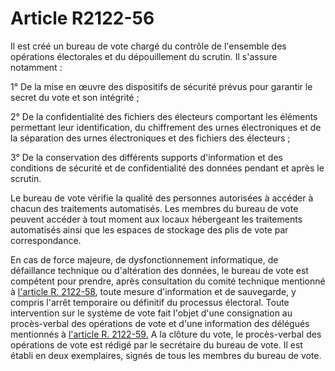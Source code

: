 # Article R2122-56

Il est créé un bureau de vote chargé du contrôle de l'ensemble des opérations électorales et du dépouillement du scrutin. Il s'assure notamment : 
  
  
1° De la mise en œuvre des dispositifs de sécurité prévus pour garantir le secret du vote et son intégrité ; 
  
  
2° De la confidentialité des fichiers des électeurs comportant les éléments permettant leur identification, du chiffrement des urnes électroniques et de la séparation des urnes électroniques et des fichiers des électeurs ; 
  
  
3° De la conservation des différents supports d'information et des conditions de sécurité et de confidentialité des données pendant et après le scrutin. 
  
  
Le bureau de vote vérifie la qualité des personnes autorisées à accéder à chacun des traitements automatisés. Les membres du bureau de vote peuvent accéder à tout moment aux locaux hébergeant les traitements automatisés ainsi que les espaces de stockage des plis de vote par correspondance. 
  
  
En cas de force majeure, de dysfonctionnement informatique, de défaillance technique ou d'altération des données, le bureau de vote est compétent pour prendre, après consultation du comité technique mentionné à [l'article R. 2122-58][1], toute mesure d'information et de sauvegarde, y compris l'arrêt temporaire ou définitif du processus électoral. Toute intervention sur le système de vote fait l'objet d'une consignation au procès-verbal des opérations de vote et d'une information des délégués mentionnés à [l'article R. 2122-59.][2] A la clôture du vote, le procès-verbal des opérations de vote est rédigé par le secrétaire du bureau de vote. Il est établi en deux exemplaires, signés de tous les membres du bureau de vote.

 [1]: /affichCodeArticle.do?cidTexte=LEGITEXT000006072050&idArticle=LEGIARTI000024280485&dateTexte=&categorieLien=cid
 [2]: /affichCodeArticle.do?cidTexte=LEGITEXT000006072050&idArticle=LEGIARTI000024280487&dateTexte=&categorieLien=cid